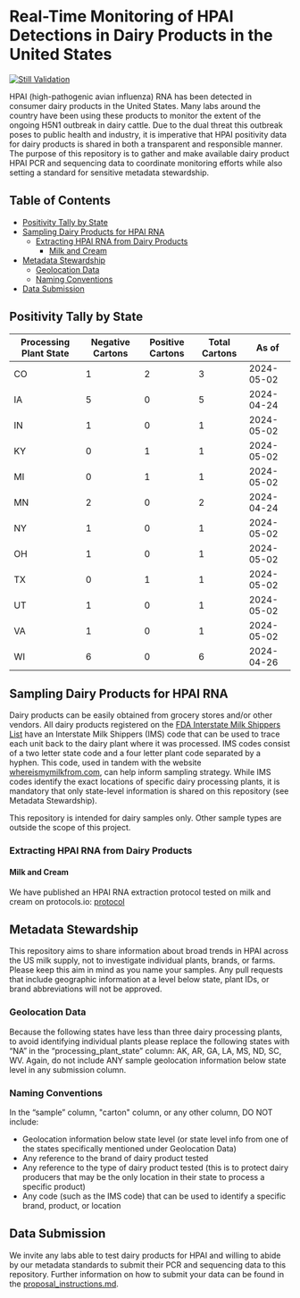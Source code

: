 # Real-Time Monitoring of HPAI Detections in Dairy Products in the United States

[![Still Validation](https://github.com/dholab/dairy-hpai-monitoring/actions/workflows/validate.yml/badge.svg)](https://github.com/dholab/dairy-hpai-monitoring/actions/workflows/validate.yml)

HPAI (high-pathogenic avian influenza) RNA has been detected in consumer dairy products in the United States. Many labs around the country have been using these products to monitor the extent of the ongoing H5N1 outbreak in dairy cattle. Due to the dual threat this outbreak poses to public health and industry, it is imperative that HPAI positivity data for dairy products is shared in both a transparent and responsible manner. The purpose of this repository is to gather and make available dairy product HPAI PCR and sequencing data to coordinate monitoring efforts while also setting a standard for sensitive metadata stewardship.

## Table of Contents

-   [Positivity Tally by State](#positivity-tally-by-state)
-   [Sampling Dairy Products for HPAI RNA](#sampling-dairy-products-for-hpai-rna)
    -   [Extracting HPAI RNA from Dairy Products](#extracting-hpai-rna-from-dairy-products)
        -   [Milk and Cream](#milk-and-cream)
-   [Metadata Stewardship](#metadata-stewardship)
    -   [Geolocation Data](#geolocation-data)
    -   [Naming Conventions](#naming-conventions)
-   [Data Submission](#data-submission)

## Positivity Tally by State

Processing Plant State  |  Negative Cartons  |  Positive Cartons  |  Total Cartons  |  As of
------------------------|--------------------|--------------------|-----------------|------------
CO                      |  1                 |  2                 |  3              |  2024-05-02
IA                      |  5                 |  0                 |  5              |  2024-04-24
IN                      |  1                 |  0                 |  1              |  2024-05-02
KY                      |  0                 |  1                 |  1              |  2024-05-02
MI                      |  0                 |  1                 |  1              |  2024-05-02
MN                      |  2                 |  0                 |  2              |  2024-04-24
NY                      |  1                 |  0                 |  1              |  2024-05-02
OH                      |  1                 |  0                 |  1              |  2024-05-02
TX                      |  0                 |  1                 |  1              |  2024-05-02
UT                      |  1                 |  0                 |  1              |  2024-05-02
VA                      |  1                 |  0                 |  1              |  2024-05-02
WI                      |  6                 |  0                 |  6              |  2024-04-26

## Sampling Dairy Products for HPAI RNA

Dairy products can be easily obtained from grocery stores and/or other vendors. All dairy products registered on the [FDA Interstate Milk Shippers List](https://www.fda.gov/food/federalstate-food-programs/interstate-milk-shippers-list#rules) have an Interstate Milk Shippers (IMS) code that can be used to trace each unit back to the dairy plant where it was processed. IMS codes consist of a two letter state code and a four letter plant code separated by a hyphen. This code, used in tandem with the website [whereismymilkfrom.com](https://www.whereismymilkfrom.com), can help inform sampling strategy. While IMS codes identify the exact locations of specific dairy processing plants, it is mandatory that only state-level information is shared on this repository (see Metadata Stewardship).

This repository is intended for dairy samples only. Other sample types are outside the scope of this project.

### Extracting HPAI RNA from Dairy Products

#### Milk and Cream

We have published an HPAI RNA extraction protocol tested on milk and cream on protocols.io: [protocol](https://www.protocols.io/view/rna-extraction-from-milk-for-hpai-surveillance-dczp2x5n.html)

## Metadata Stewardship

This repository aims to share information about broad trends in HPAI across the US milk supply, not to investigate individual plants, brands, or farms. Please keep this aim in mind as you name your samples. Any pull requests that include geographic information at a level below state, plant IDs, or brand abbreviations will not be approved.

### Geolocation Data

Because the following states have less than three dairy processing plants, to avoid identifying individual plants please replace the following states with “NA” in the “processing_plant_state” column: AK, AR, GA, LA, MS, ND, SC, WV. Again, do not include ANY sample geolocation information below state level in any submission column.

### Naming Conventions

In the “sample” column, "carton" column, or any other column, DO NOT include:

-   Geolocation information below state level (or state level info from one of the states specifically mentioned under Geolocation Data)
-   Any reference to the brand of dairy product tested
-   Any reference to the type of dairy product tested (this is to protect dairy producers that may be the only location in their state to process a specific product)
-   Any code (such as the IMS code) that can be used to identify a specific brand, product, or location

## Data Submission

We invite any labs able to test dairy products for HPAI and willing to abide by our metadata standards to submit their PCR and sequencing data to this repository. Further information on how to submit your data can be found in the [proposal_instructions.md](docs/proposal_instructions.md).
